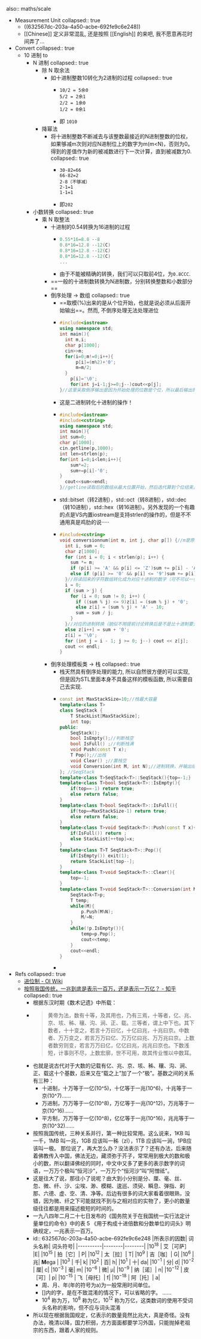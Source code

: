 also:: maths/scale
- Measurement Unit
  collapsed:: true
  - ((632567dc-203a-4a50-acbe-692fe9c6e248))
  - [[Chinese]] 定义非常混乱, 还是按照 [[English]] 的来吧, 我不愿意再花时间弄了...
- Convert
  collapsed:: true
  - 10 进制 to
    - N 进制
      collapsed:: true
      - 除 N 取余法
        - 如十进制整数10转化为2进制的过程
          collapsed:: true
          - ```
            10/2 = 5余0
            5/2 = 2余1
            2/2 = 1余0
            1/2 = 0余1
            ```
          - 即 `1010`
      - 降幂法
        - 将十进制整数不断减去与该整数最接近的N进制整数的位权，如果够减m次则对应N进制位上的数字为m(m<N)，否则为0。得到的差值作为新的被减数进行下一次计算，直到被减数为0.
          collapsed:: true
          - ```
            30-82=66
            66-82=2
            2-8（不够减）
            2-1=1
            1-1=1
            ```
          - 即`202`
    - 小数转换
      collapsed:: true
      - 乘 N 取整法
        - 十进制的0.54转换为16进制的过程
          - ```cpp
            0.55*16=8.8 --8
            0.8*16=12.8 --12(C)
            0.8*16=12.8 --12(C)
            0.8*16=12.8 --12(C)
            ...
            ```
          - 由于不能被精确的转换，我们可以只取前4位，为`0.8CCC`.
        - ==一般的十进制数转换为N进制数，分别转换整数和小数部分==
        - 倒序处理 -> 数组
          collapsed:: true
          - ==取模(%)出来的是从个位开始，也就是说必须从后面开始输出==。然而, 不倒序处理无法处理进位
          - ```cpp
            #include<iostream>
            using namespace std;
            int main(){
              int m,i;
              char p[1000];
              cin>>m;
              for(i=0;m!=0;i++){
                  p[i]=(m%2)+'0';
                  m=m/2;
              }
                p[i]='\0';
                for(int j=i-1;j>=0;j--)cout<<p[j];
            }//这里采取倒序输出是因为开始处理的位数是个位，所以最后输出的位数也因该是倒序输出，关于这类问题，首先着手的是自己处理的位数是哪位！是关于移位处理的进制转换问题，
            ```
          - 这是二进制转化十进制的操作！
          - ```cpp
            #include<iostream>
            #include<cstring>
            using namespace std;
            int main(){
            int sum=0;
            char p[1000];
            cin.getline(p,1000);
            int len=strlen(p);
            for(int i=0;i<len;i++){
                sum*=2;
                sum+=p[i]-'0';
            }
              cout<<sum<<endl;
            }//getline读取后的数组从最大位置开始，然后迭代算到个位结束。
            ```
          - std::bitset（转2进制），std::oct（转8进制），std::dec （转10进制），std::hex（转16进制）。另外发现的一个有趣的点是VS内置iostream是支持strlen的操作的，但是不不通用真是鸡肋的说·····
          - ```c++
            #include<cstring>
            void conversionnum(int m, int j, char p[]) {//m是原来的进制，j是转换进制，p是原来的数
              int i, sum = 0;
              char z[1000];
              for (int i = 0; i < strlen(p); i++) {
                sum *= m;
                if (p[i] >= 'A' && p[i] <= 'Z')sum += p[i] - 'A' + 10;
                else if (p[i] >= '0' && p[i] <= '9')sum += p[i] - '0';
              }//将读回来的字符数组转化成为对应十进制的数字（可不可以一步从m到j转化）
              i = 0;
              if (sum > j) {
                for (i = 0; sum != 0; i++) {
                  if ((sum % j) <= 9)z[i] = (sum % j) + '0';
                  else z[i] = (sum % j) + 'A' - 10;
                  sum = sum / j;
                }
              }//对应的进制转换（貌似不用提前讨论转换后是不是比十进制要大···以前写复杂了）
              else z[i++] = sum + '0';
              z[i] = '\0';
              for (int j = i - 1; j >= 0; j--) cout << z[j];
              cout << endl;
            }
            ```
        - 倒序处理模板类 -> 栈
          collapsed:: true
          - 栈天然具有倒序处理的能力, 所以自然很方便的可以实现, 但是因为STL里面本身不具备这样的模板函数, 所以需要自己去实现.
          - ```cpp
            const int MaxStackSize=10;//栈最大容量
            template<class T>
            class SeqStack {
                T StackList[MaxStackSize];
                int top;
            public:
                SeqStack();
                bool IsEmpty();//判断栈空
                bool IsFull() ;//判断栈满
                void Push(const T x);
                T Pop();//出栈
                void Clear() ;//置栈空
                void Conversion(int M, int N);//进制转换，并输出结果
            }; //SeqStack
            template<class T>SeqStack<T>::SeqStack(){top=-1;}
            template<class T>bool SeqStack<T>::IsEmpty(){
                if(top==-1) return true;
                else return false;
            }
            template<class T>bool SeqStack<T>::IsFull(){
                if(top==MaxStackSize-1) return true;
                else return false;
            }
            template<class T>void SeqStack<T>::Push(const T x){
                if(IsFull()) return ;
                else StackList[++top]=x;
            }
            template<class T>T SeqStack<T>::Pop(){
                if(IsEmpty()) exit(1);
                return StackList[top--];
            }
            template<class T>void SeqStack<T>::Clear(){
                top=-1;
            }
            template<class T>void SeqStack<T>::Conversion(int M,int N){
                SeqStack<T>p;
                T temp;
                while(M){
                    p.Push(M%N);
                    M/=N;
                }
                while(!p.IsEmpty()){
                    temp=p.Pop();
                    cout<<temp;
                }
                cout<<endl;
            }
            ```
          -
- Refs
  collapsed:: true
  - [进位制 - OI Wiki](https://oi-wiki.org/math/base/)
  - [按照我国传统，一兆到底是表示一百万，还是表示一万亿？ - 知乎](https://www.zhihu.com/question/20602674/answer/15606415)
    collapsed:: true
    - 根据东汉时期《数术记遗》中所载：
    - > 黄帝为法，数有十等，及其用也，乃有三焉，十等者，亿、兆、京、垓、秭、穰、沟、涧、正、载。三等者，谓上中下也。其下数者，十十变之，若言十万曰亿，十亿曰兆，十兆曰京。中数者、万万变之，若言万万曰亿、万万亿曰兆、万万兆曰京。上数者数穷则变，若言万万曰亿，亿亿曰兆，兆兆曰京也。下数浅短，计事则不尽，上数宏廓，世不可用，故其传业惟以中数耳。
    - 也就是说古代对于大数的记载有亿、兆、京、垓、秭、穰、沟、涧、正、载这十个基数，后来又在“载之上”加了一个“极”。基数之间的关系有三种：
      - 十进制，十万等于一亿(10^5)，十亿等于一兆(10^6)，十兆等于一京(10^7)……
      - 万进制，万万等于一亿(10^8)，万亿等于一兆(10^12)，万兆等于一京(10^16)……
      - 平方制，万万等于一亿(10^8)，亿亿等于一兆(10^16)，兆兆等于一京(10^32)……
    - 按照我国传统，三种关系并行，第一种比较常用。这么说来，1KB 叫一千，1MB 叫一兆，1GB 应该叫一秭（zǐ），1TB 应该叫一涧，1PB应该叫一极。 那位说了，再大怎么办？没法表示了？还有办法，后来随着佛教传入中国，佛法无边，藏须弥于芥子，常常用到极大的数和极小的数，所以翻译佛经的同时，中文中又多了更多的表示数字的词语，一万万个极叫“恒河沙”，一万万个“恒河沙”叫“阿憎祗”。
    - 这是往大了说，那往小了说呢？由大到小分别是分、厘、毫、丝、忽、微、纤、沙、尘埃、渺、模糊、逡巡、须臾、瞬息、弹指、刹那、六德、虚、空、清、净等。后边有很多的词大家看着很眼熟，没错，因为微、纤之下可能就找不到与之相对应的实物了，更小的数量级往往都是用来描述极短的时间的。
    - 一九八四年二月二十七日发布的《国务院关于在我国统一实行法定计量单位的命令》中的表 5 《用于构成十进倍数和分数单位的词头》明确规定，一兆表示一百万。
    - id:: 632567dc-203a-4a50-acbe-692fe9c6e248
      |所表示的因数| 词头名称| 词头符号|
      |----------|--------|--------|
      |$10^{18}$ | 艾［可萨］ |E|
      |$10^{15}$ | 拍［它］| P|
      |$10^{12}$ | 太［拉］| T|
      |$10^9$ | 吉［咖］| G|
      |$10^6$ | 兆| **M**ega |
      |$10^3$ | 千| k|
      |$10^2$ | 百| h|
      |$10^1$ | 十| da|
      |$10^{-1}$ | 分| d|
      |$10^{-2}$ | 厘| c|
      |$10^{-3}$ | 毫| m|
      |$10^{-6}$ | 微| μ|
      |$10^{-9}$ | 纳［诺］| n|
      |$10^{-12}$ | 皮［可］| p|
      |$10^{-15}$ | 飞［母托］| f|
      |$10^{-18}$ | 阿［托］| a|
      - 周、月、年(年的符号为a)为一般常用时间单位。
      - []内的字，是在不致混淆的情况下，可以省略的字。 ……
      - $10^4$ 称为万，$10^8$ 称为亿，$10^12$ 称为万亿，这类数词的使用不受词头名称的影响，但不应与词头混淆
    - 所以现在根据我国规定，亿表示的数量竟然比兆大，真是奇怪。没有办法，晚清以降，国力积弱，方方面面都要学习外国，只能抛掉老祖宗的东西，跟着人家的规则。